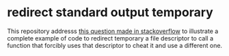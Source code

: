 # redirect standard output temporary

This repository addresss
[this question made in stackoverflow](https://stackoverflow.com/a/58353672/3899431)
to illustrate a complete example of code to redirect temporary a
file descriptor to call a function that forcibly uses that
descriptor to cheat it and use a different one.
